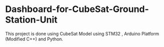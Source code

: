 # Dashboard-for-CubeSat-Ground-Station-Unit
This project is done using CubeSat Model using STM32 , Arduino Platform (Modified C++) and Python.
